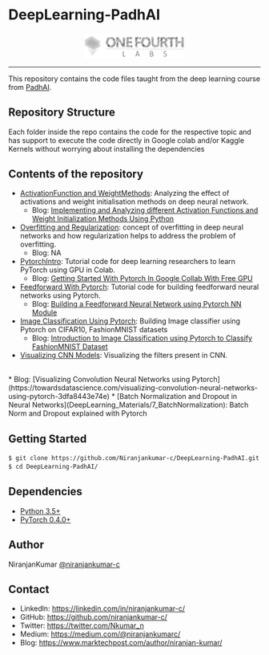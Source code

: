 # DeepLearning-PadhAI

<p align="center"><img width="40%" src="1_assests/logo.png" /></p>

--------------------------------------------------------------------------------

This repository contains the code files taught from the deep learning course from [PadhAI](https://padhai.onefourthlabs.in/).

## Repository Structure
Each folder inside the repo contains the code for the respective topic and has support to execute the code directly in Google colab and/or Kaggle Kernels without worrying about installing the dependencies

## Contents of the repository
* [ActivationFunction and WeightMethods](DeepLearning_Materials/1_ActivationFunction_WeightMethods): Analyzing the effect of activations and weight initialisation methods on deep neural network.
  * Blog: [Implementing and Analyzing different Activation Functions and Weight Initialization Methods Using Python](https://towardsdatascience.com/implementing-different-activation-functions-and-weight-initialization-methods-using-python-c78643b9f20f?source=friends_link&sk=a01c0daa99d57ea6c45fff6aaace2b8a)
* [Overfitting and Regularization](DeepLearning_Materials/2_OverFitting_Regularization_NeuralNetworks): concept of overfitting in deep neural networks and how regularization helps to address the problem of overfitting.
  * Blog: NA
* [PytorchIntro](DeepLearning_Materials/3_GettingStarted_With_Pytorch): Tutorial code for deep learning researchers to learn PyTorch using GPU in Colab.
  * Blog: [Getting Started With Pytorch In Google Collab With Free GPU](https://hackernoon.com/getting-started-with-pytorch-in-google-collab-with-free-gpu-61a5c70b86a)
* [Feedforward With Pytorch](DeepLearning_Materials/4_Feedforward_With_Pytorch): Tutorial code for building feedforward neural networks using Pytorch.
  * Blog: [Building a Feedforward Neural Network using Pytorch NN Module](https://www.marktechpost.com/2019/06/30/building-a-feedforward-neural-network-using-pytorch-nn-module/)
* [Image Classification Using Pytorch](DeepLearning_Materials/5_ImageClassification_Pytorch_FashionMNIST): Building Image classifier using Pytorch on CIFAR10, FashionMNIST datasets
  * Blog: [Introduction to Image Classification using Pytorch to Classify FashionMNIST Dataset](https://www.marktechpost.com/2019/07/30/introduction-to-image-classification-using-pytorch-to-classify-fashionmnist-dataset/)
* [Visualizing CNN Models](DeepLearning_Materials/6_VisualizationCNN_Pytorch): Visualizing the filters present in CNN.
<br/>
  * Blog: [Visualizing Convolution Neural Networks using Pytorch](https://towardsdatascience.com/visualizing-convolution-neural-networks-using-pytorch-3dfa8443e74e)
* [Batch Normalization and Dropout in Neural Networks](DeepLearning_Materials/7_BatchNormalization): Batch Norm and Dropout explained with Pytorch

## Getting Started
```bash
$ git clone https://github.com/Niranjankumar-c/DeepLearning-PadhAI.git
$ cd DeepLearning-PadhAI/
```
## Dependencies
* [Python 3.5+](https://www.continuum.io/downloads)
* [PyTorch 0.4.0+](http://pytorch.org/)
## Author
NiranjanKumar [@niranjankumar-c](https://github.com/Niranjankumar-c)

## Contact
* Linkedln: https://linkedin.com/in/niranjankumar-c/
* GitHub: https://github.com/niranjankumar-c/
* Twitter: https://twitter.com/Nkumar_n
* Medium: https://medium.com/@niranjankumarc/
* Blog: https://www.marktechpost.com/author/niranjan-kumar/

